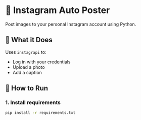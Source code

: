 # 📸 Instagram Auto Poster

Post images to your personal Instagram account using Python.

## 🔗 What it Does
Uses `instagrapi` to:
- Log in with your credentials
- Upload a photo
- Add a caption

## 🚀 How to Run

### 1. Install requirements
```bash
pip install -r requirements.txt
